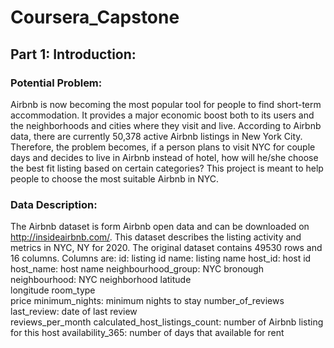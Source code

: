 # Coursera_Capstone
## Part 1: Introduction:
### Potential Problem:
Airbnb is now becoming the most popular tool for people to find short-term accommodation. It provides a major economic boost both to its users and the neighborhoods and cities where they visit and live. According to Airbnb data, there are currently 50,378 active Airbnb listings in New York City. Therefore, the problem becomes, if a person plans to visit NYC for couple days and decides to live in Airbnb instead of hotel, how will he/she choose the best fit listing based on certain categories? This project is meant to help people to choose the most suitable Airbnb in NYC.
### Data Description:
The Airbnb dataset is form Airbnb open data and can be downloaded on http://insideairbnb.com/. This dataset describes the listing activity and metrics in NYC, NY for 2020.
The original dataset contains 49530 rows and 16 columns. Columns are: 
id: listing id
name: listing name
host_id: host id
host_name: host name
neighbourhood_group: NYC bronough
neighbourhood: NYC neighborhood
latitude	
longitude
room_type	
price
minimum_nights: minimum nights to stay
number_of_reviews	
last_review: date of last review	
reviews_per_month
calculated_host_listings_count: number of Airbnb listing for this host
availability_365: number of days that available for rent

